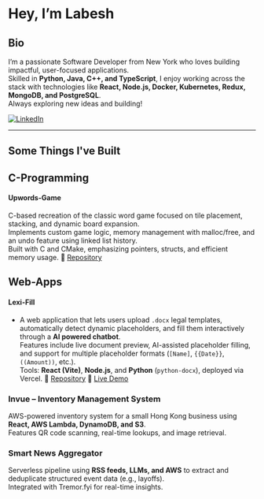 # Hey, I’m Labesh

## Bio  
I’m a passionate Software Developer from New York who loves building impactful, user-focused applications.  
Skilled in **Python, Java, C++, and TypeScript**, I enjoy working across the stack with technologies like **React, Node.js, Docker, Kubernetes, Redux, MongoDB, and PostgreSQL**.  
Always exploring new ideas and building!

[![LinkedIn](https://img.shields.io/badge/LinkedIn-Connect-blue)](http://www.linkedin.com/in/labesh-baral-0787a0204)  

---

## Some Things I've Built  



## **C-Programming**  
#### **Upwords-Game**  
C-based recreation of the classic word game focused on tile placement, stacking, and dynamic board expansion.  
Implements custom game logic, memory management with malloc/free, and an undo feature using linked list history.  
Built with C and CMake, emphasizing pointers, structs, and efficient memory usage.
  🔗 [Repository](https://github.com/labeshbaral1/UpwardsGame?tab=readme-ov-file)


## **Web-Apps**  
#### **Lexi-Fill**  
- A web application that lets users upload `.docx` legal templates, automatically detect dynamic placeholders, and fill them interactively through a **AI powered chatbot**.  
Features include live document preview, AI-assisted placeholder filling, and support for multiple placeholder formats (`[Name]`, `{{Date}}`, `((Amount))`, etc.).  
Tools: **React (Vite)**, **Node.js**, and **Python** (`python-docx`), deployed via Vercel. 
  🔗 [Repository](https://github.com/labeshbaral1/lexi-fill?tab=readme-ov-file)
  🔗 [Live Demo](https://lexi-fill.vercel.app)


### **Invue – Inventory Management System**  
AWS-powered inventory system for a small Hong Kong business using **React, AWS Lambda, DynamoDB, and S3**.  
Features QR code scanning, real-time lookups, and image retrieval.

### **Smart News Aggregator**  
Serverless pipeline using **RSS feeds, LLMs, and AWS** to extract and deduplicate structured event data (e.g., layoffs).  
Integrated with Tremor.fyi for real-time insights.

